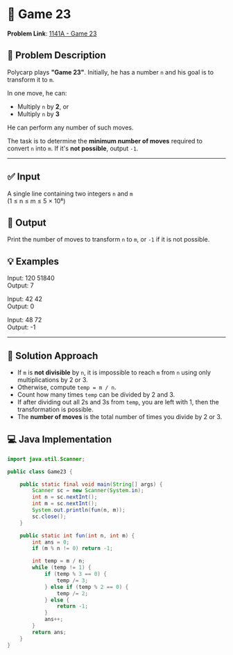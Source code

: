 # 🚀 Game 23

**Problem Link**: [1141A - Game 23](https://codeforces.com/problemset/problem/114/A)

## 🧩 Problem Description

Polycarp plays **"Game 23"**. Initially, he has a number `n` and his goal is to transform it to `m`.

In one move, he can:
- Multiply `n` by **2**, or
- Multiply `n` by **3**

He can perform any number of such moves.

The task is to determine the **minimum number of moves** required to convert `n` into `m`. If it's **not possible**, output `-1`.

---

## ✅ Input

A single line containing two integers `n` and `m`  
(1 ≤ n ≤ m ≤ 5 × 10⁸)


## 🎯 Output

Print the number of moves to transform `n` to `m`, or `-1` if it is not possible.


## 💡 Examples

Input: 120 51840  
Output: 7  

Input: 42 42  
Output: 0  

Input: 48 72  
Output: -1  


---

## 🧠 Solution Approach

- If `m` is **not divisible** by `n`, it is impossible to reach `m` from `n` using only multiplications by 2 or 3.
- Otherwise, compute `temp = m / n`.
- Count how many times `temp` can be divided by 2 and 3.
- If after dividing out all 2s and 3s from `temp`, you are left with 1, then the transformation is possible.
- The **number of moves** is the total number of times you divide by 2 or 3.


## 💻 Java Implementation

```java
import java.util.Scanner;

public class Game23 {

    public static final void main(String[] args) {
        Scanner sc = new Scanner(System.in);
        int n = sc.nextInt();
        int m = sc.nextInt();
        System.out.println(fun(n, m));
        sc.close();
    }

    public static int fun(int n, int m) {
        int ans = 0;
        if (m % n != 0) return -1;

        int temp = m / n;
        while (temp != 1) {
            if (temp % 3 == 0) {
                temp /= 3;
            } else if (temp % 2 == 0) {
                temp /= 2;
            } else {
                return -1;
            }
            ans++;
        }
        return ans;
    }
}
